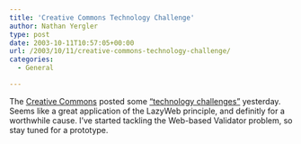 ```yaml
---
title: 'Creative Commons Technology Challenge'
author: Nathan Yergler
type: post
date: 2003-10-11T10:57:05+00:00
url: /2003/10/11/creative-commons-technology-challenge/
categories:
  - General

---
```

The [Creative Commons][1] posted some [“technology challenges”][2] yesterday.
Seems like a great application of the LazyWeb principle, and definitly for a
worthwhile cause. I’ve started tackling the Web-based Validator problem, so stay
tuned for a prototype.


 [1]: http://www.creativecommons.org
 [2]: http://creativecommons.org/technology/challenges